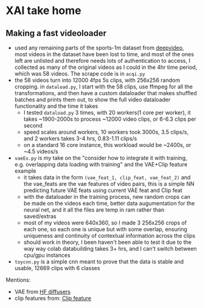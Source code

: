 # XAI take home

## Making a fast videoloader

 - used any remaining parts of the sports-1m dataset from [deepvideo](https://cs.stanford.edu/people/karpathy/deepvideo/), most videos in the dataset have been lost to time, and most of the ones left are unlisted and therefore needs lots of authentication to access, I collected as many of the original videos as I could in the 4hr time period, which was 58 videos. The scrape code is in `acqi.py`
 - the 58 videos turn into 12000 4fps 5s clips, with 256x256 random cropping. in `dataload.py`, I start with the 58 clips, use ffmpeg for all the transformations, and then have a custom dataloader that makes shuffled batches and prints them out, to show the full video dataloader functionality and the time it takes
     -  I tested `dataload.py` 3 times, with 20 workers(1 core per worker), it takes ~1900-2000s to process ~12000 video clips, or 6-6.3 clips per second
     -  speed scales around workers, 10 workers took 3000s, 3.5 clips/s, and 2 workers takes 3-4 hrs, 0.83-1.11 clips/s
     -  on a standard 16 core instance, this workload would be ~2400s, or ~4.5 videos/s
 - `vaeEx.py` is my take on the "consider how to integrate it with training, e.g. overlapping data loading with training" and the VAE+Clip feature example
     - it takes data in the form `(vae_feat_1, clip_feat, vae_feat_2)` and the vae_feats are the vae features of video pairs, this is a simple NN predicting future VAE feats using current VAE feat and Clip feat
     - with the dataloader in the training process, new random crops can be made on the videos each time, better data augumentation for the neural net, and it all the files are temp in ram rather than saved/extras 
     - most of my videos were 640x360, so I made 3 256x256 crops of each one, so each one is unique but with some overlap, ensuring uniqueness and continuity of contextual information across the clips
     - should work in theory, I been haven't been able to test it due to the way way colab databuilding takes 3+ hrs, and I can't switch between cpu/gpu instances
 - `toycnn.py` is a simple cnn meant to prove that the data is stable and usable, 12669 clips with 6 classes

Mentions:

 - VAE from [HF diffusers](https://huggingface.co/docs/diffusers/v0.30.0/en/api/models/autoencoderkl)
 - clip features from: [Clip feature](https://github.com/jianjieluo/OpenAI-CLIP-Feature)
